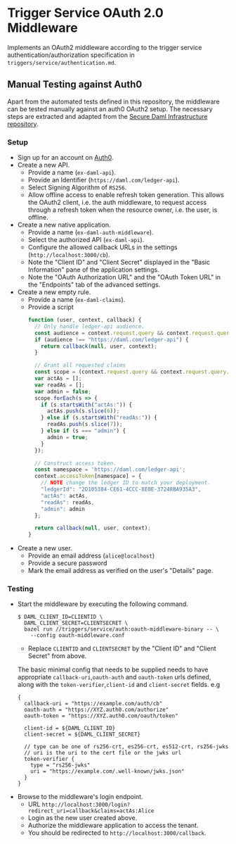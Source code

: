 # Trigger Service OAuth 2.0 Middleware

Implements an OAuth2 middleware according to the trigger service
authentication/authorization specification in
`triggers/service/authentication.md`.

## Manual Testing against Auth0

Apart from the automated tests defined in this repository, the middleware can
be tested manually against an auth0 OAuth2 setup. The necessary steps are
extracted and adapted from the [Secure Daml Infrastructure
repository](https://github.com/digital-asset/ex-secure-daml-infra).

### Setup

* Sign up for an account on [Auth0](https://auth0.com).
* Create a new API.
  - Provide a name (`ex-daml-api`).
  - Provide an Identifier (`https://daml.com/ledger-api`).
  - Select Signing Algorithm of `RS256`.
  - Allow offline access to enable refresh token generation.
    This allows the OAuth2 client, i.e. the auth middleware, to request access through a refresh token when the resource owner, i.e. the user, is offline. 
* Create a new native application.
  - Provide a name (`ex-daml-auth-middleware`).
  - Select the authorized API (`ex-daml-api`).
  - Configure the allowed callback URLs in the settings (`http://localhost:3000/cb`).
  - Note the "Client ID" and "Client Secret" displayed in the "Basic
    Information" pane of the application settings.
  - Note the "OAuth Authorization URL" and the "OAuth Token URL" in the
    "Endpoints" tab of the advanced settings.
* Create a new empty rule.
  - Provide a name (`ex-daml-claims`).
  - Provide a script
    ``` javascript
    function (user, context, callback) {
      // Only handle ledger-api audience.
      const audience = context.request.query && context.request.query.audience || "";
      if (audience !== "https://daml.com/ledger-api") {
        return callback(null, user, context);
      }

      // Grant all requested claims
      const scope = (context.request.query && context.request.query.scope || "").split(" ");
      var actAs = [];
      var readAs = [];
      var admin = false;
      scope.forEach(s => {
        if (s.startsWith("actAs:")) {
          actAs.push(s.slice(6));
        } else if (s.startsWith("readAs:")) {
          readAs.push(s.slice(7));
        } else if (s === "admin") {
          admin = true;
        }
      });

      // Construct access token.
      const namespace = 'https://daml.com/ledger-api';
      context.accessToken[namespace] = {
        // NOTE change the ledger ID to match your deployment.
        "ledgerId": "2D105384-CE61-4CCC-8E0E-37248BA935A3",
        "actAs": actAs,
        "readAs": readAs,
        "admin": admin
      };

      return callback(null, user, context);
    }
    ```
* Create a new user.
  - Provide an email address (`alice@localhost`)
  - Provide a secure password
  - Mark the email address as verified on the user's "Details" page.

### Testing

* Start the middleware by executing the following command.
  ```
  $ DAML_CLIENT_ID=CLIENTID \
    DAML_CLIENT_SECRET=CLIENTSECRET \
    bazel run //triggers/service/auth:oauth-middleware-binary -- \
      --config oauth-middleware.conf 
  ```
  - Replace `CLIENTID` and `CLIENTSECRET` by the "Client ID" and "Client
    Secret" from above.
    
   The basic minimal config that needs to be supplied needs to have appropriate
  `callback-uri`,`oauth-auth` and `oauth-token` urls defined,
   along with the `token-verifier`,`client-id` and `client-secret` fields. e.g
    ```
    {
      callback-uri = "https://example.com/auth/cb"
      oauth-auth = "https://XYZ.auth0.com/authorize"
      oauth-token = "https://XYZ.auth0.com/oauth/token"
    
      client-id = ${DAML_CLIENT_ID}
      client-secret = ${DAML_CLIENT_SECRET}
    
      // type can be one of rs256-crt, es256-crt, es512-crt, rs256-jwks
      // uri is the uri to the cert file or the jwks url
      token-verifier {
        type = "rs256-jwks"
        uri = "https://example.com/.well-known/jwks.json"
      }
    }    
    ```
- Browse to the middleware's login endpoint.
  - URL `http://localhost:3000/login?redirect_uri=callback&claims=actAs:Alice`
  - Login as the new user created above.
  - Authorize the middleware application to access the tenant.
  - You should be redirected to `http://localhost:3000/callback`.
